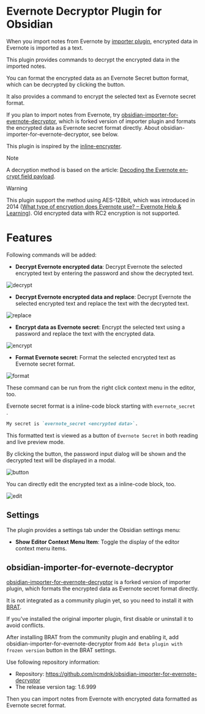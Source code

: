 # Evernote Decryptor Plugin for Obsidian

When you import notes from Evernote by [importer plugin](https://github.com/obsidianmd/obsidian-importer),
encrypted data in Evernote is imported as a text.

This plugin provides commands to decrypt the encrypted data in the imported notes.

You can format the encrypted data as an Evernote Secret button format,
which can be decrypted by clicking the button.

It also provides a command to encrypt the selected text as Evernote secret format.

If you plan to import notes from Evernote, try
[obsidian-importer-for-evernote-decryptor](https://github.com/rcmdnk/obsidian-importer-for-evernote-decryptor),
which is forked version of importer plugin and formats the encrypted data as Evernote secret format directly.
About obsidian-importer-for-evernote-decryptor, see below.

This plugin is inspired by the [inline-encrypter](https://github.com/solargate/obsidian-inline-encrypter).

> [!NOTE]
> A decryption method is based on the article: [Decoding the Evernote en-crypt field payload](https://soundly.me/decoding-the-Evernote-en-crypt-field-payload/).

> [!WARNING]
> This plugin support the method using AES-128bit, which was introduced in 2014 ([What type of encryption does Evernote use? – Evernote Help & Learning](https://help.evernote.com/hc/en-us/articles/208314128-What-type-of-encryption-does-Evernote-use)). Old encrypted data with RC2 encryption is not supported.

# Features

Following commands will be added:

- **Decrypt Evernote encrypted data**: Decrypt Evernote the selected encrypted text by entering the password and show the decrypted text.

![decrypt](https://github.com/rcmdnk/obsidian-evernote-decryptor/blob/master/images/decrypt.gif?raw=true)

- **Decrypt Evernote encrypted data and replace**: Decrypt Evernote the selected encrypted text and replace the text with the decrypted text.

![replace](https://github.com/rcmdnk/obsidian-evernote-decryptor/blob/master/images/replace.gif?raw=true)

- **Encrypt data as Evernote secret**: Encrypt the selected text using a password and replace the text with the encrypted data.

![encrypt](https://github.com/rcmdnk/obsidian-evernote-decryptor/blob/master/images/encrypt.gif?raw=true)

- **Format Evernote secret**: Format the selected encrypted text as Evernote secret format.

![format](https://github.com/rcmdnk/obsidian-evernote-decryptor/blob/master/images/format.gif?raw=true)

These command can be run from the right click context menu in the editor, too.

Evernote secret format is a inline-code block starting with `evernote_secret `.

```markdown
My secret is `evernote_secret <encrypted data>`.
```

This formatted text is viewed as a button of `Evernote Secret` in both reading and live preview mode.

By clicking the button, the password input dialog will be shown and the decrypted text will be displayed in a modal.

![button](https://github.com/rcmdnk/obsidian-evernote-decryptor/blob/master/images/button.gif?raw=true)

You can directly edit the encrypted text as a inline-code block, too.

![edit](https://github.com/rcmdnk/obsidian-evernote-decryptor/blob/master/images/edit.gif?raw=true)

## Settings

The plugin provides a settings tab under the Obsidian settings menu:

- **Show Editor Context Menu Item**: Toggle the display of the editor context menu items.

## obsidian-importer-for-evernote-decryptor

[obsidian-importer-for-evernote-decryptor](https://github.com/rcmdnk/obsidian-importer-for-evernote-decryptor) is a forked version of importer plugin, which formats the encrypted data as Evernote secret format directly.

It is not integrated as a community plugin yet, so you need to install it with
[BRAT](https://github.com/TfTHacker/obsidian42-brat).

If you've installed the original importer plugin, first disable or uninstall it to avoid conflicts.

After installing BRAT from the community plugin and enabling it,
add obsidian-importer-for-evernote-decryptor 
from `Add Beta plugin with frozen version` button in the BRAT settings.

Use following repository information:

* Repository: https://github.com/rcmdnk/obsidian-importer-for-evernote-decryptor
* The release version tag: 1.6.999

Then you can import notes from Evernote with encrypted data formatted as Evernote secret format.
